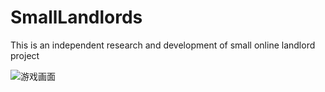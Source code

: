 # SmallLandlords

This is an independent research and development of small online landlord project

![游戏画面](https://img.picgo.net/2024/06/30/bgfbe3500beb50ba08.png)
